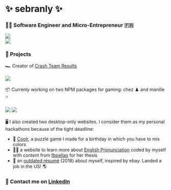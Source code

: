 <h1>✨ sebranly ✨</h1>
<h3>👨‍💻 Software Engineer and Micro-Entrepreneur 🇫🇷</h3>

<div><img src="https://github-readme-stats.vercel.app/api?username=sebranly&count_private=true&show_icons=true&theme=radical&include_all_commits=true" /><br /><img src="https://github-readme-stats.vercel.app/api/top-langs/?username=sebranly&theme=radical&exclude_repo=tic-tac-toe,react-awesome-query-builder&langs_count=10&layout=compact" /></div>

<h3>🚧 Projects</h3>

<div>🏎️ Creator of <a href="https://www.crashteamresults.com">Crash Team Results</a></div>
<br />
<div><a href="https://github.com/sebranly/ctr-ocr"><img src="https://github-readme-stats.vercel.app/api/pin?username=sebranly&repo=ctr-ocr" /></a></div>

<br />

<div>📦 Currenly working on two NPM packages for gaming: chez ♟️ and manille 🃏</div>
<br />
<a href="https://github.com/sebranly/chez"><img src="https://github-readme-stats.vercel.app/api/pin?username=sebranly&repo=chez" /></a>
<a href="https://github.com/sebranly/manille"><img src="https://github-readme-stats.vercel.app/api/pin?username=sebranly&repo=manille" /></a>

<br />
<br />

<div>🖥️ I also created two desktop-only websites. I consider them as my personal hackathons because of the tight deadline:</div>
<ul>
<li>🎨 <a href="https://sebranly.github.io/coolr">Coolr</a>, a puzzle game I made for a birthday in which you have to mix colors</li>
<li>👩‍🏫 a website to learn more about <a href="https://fbpellas.github.io">English Pronunciation</a> coded by myself with content from <a href="https://github.com/fbpellas">fbpellas</a> for her thesis</li>
<li>🛒 an <a href="https://sebranly.github.io/sebranly-resume">outdated résumé</a> (2018) about myself, inspired by ebay. Landed a job in the US! 🌎</li>
</ul>

<h3>🤝 Contact me on <a href="https://www.linkedin.com/in/sebastienbranly/">LinkedIn</a></h3>
